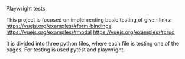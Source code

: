 Playwright tests

This project is focused on implementing basic testing of given links:
https://vuejs.org/examples/#form-bindings
https://vuejs.org/examples/#modal
https://vuejs.org/examples/#crud

It is divided into three python files, where each file is testing one of the pages. 
For testing is used pytest and playwright.

